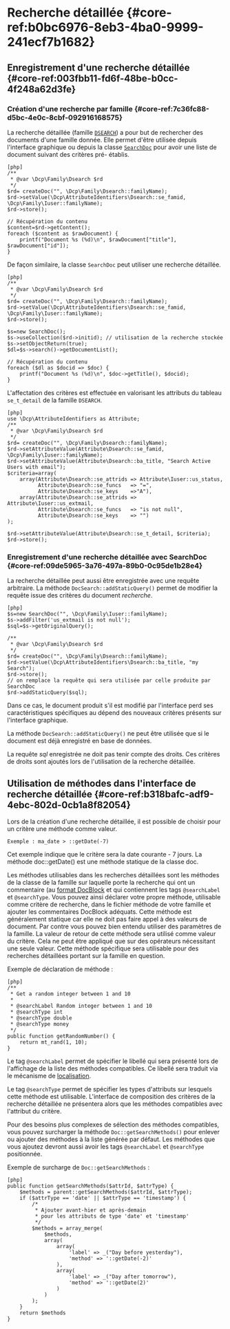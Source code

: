 # Recherche détaillée {#core-ref:b0bc6976-8eb3-4ba0-9999-241ecf7b1682}

## Enregistrement d'une recherche détaillée {#core-ref:003fbb11-fd6f-48be-b0cc-4f248a62d3fe}

### Création d'une recherche par famille {#core-ref:7c36fc88-d5bc-4e0c-8cbf-092916168575}

La recherche détaillée (famille [`DSEARCH`][dsearch]) a pour but de rechercher
des documents d'une famille donnée. Elle permet d'être utilisée depuis
l'interface graphique ou depuis la classe [`SearchDoc`][searchdoc] pour avoir
une liste de document suivant des critères pré- établis.

    [php]
    /**
     * @var \Dcp\Family\Dsearch $rd
     */
    $rd= createDoc("", \Dcp\Family\Dsearch::familyName);
    $rd->setValue(\Dcp\AttributeIdentifiers\Dsearch::se_famid, \Dcp\Family\Iuser::familyName);
    $rd->store();
    
    // Récupération du contenu
    $content=$rd->getContent();
    foreach ($content as $rawDocument) {
        printf("Document %s (%d)\n", $rawDocument["title"], $rawDocument["id"]);
    }

De façon similaire, la classe `SearchDoc` peut utiliser une recherche détaillée.

    [php]
    /**
     * @var \Dcp\Family\Dsearch $rd
     */
    $rd= createDoc("", \Dcp\Family\Dsearch::familyName);
    $rd->setValue(\Dcp\AttributeIdentifiers\Dsearch::se_famid, \Dcp\Family\Iuser::familyName);
    $rd->store();
    
    $s=new SearchDoc();
    $s->useCollection($rd->initid); // utilisation de la recherche stockée
    $s->setObjectReturn(true);
    $dl=$s->search()->getDocumentList();
    
    // Récupération du contenu
    foreach ($dl as $docid => $doc) {
        printf("Document %s (%d)\n", $doc->getTitle(), $docid);
    }

L'affectation des critères est effectuée en valorisant les attributs du tableau
`se_t_detail` de la famille `DSEARCH`.

    [php]
    use \Dcp\AttributeIdentifiers as Attribute;
    /**
     * @var \Dcp\Family\Dsearch $rd
     */
    $rd= createDoc("", \Dcp\Family\Dsearch::familyName);
    $rd->setAttributeValue(Attribute\Dsearch::se_famid, \Dcp\Family\Iuser::familyName);
    $rd->setAttributeValue(Attribute\Dsearch::ba_title, "Search Active Users with email");
    $criteria=array(
        array(Attribute\Dsearch::se_attrids => Attribute\Iuser::us_status,
              Attribute\Dsearch::se_funcs   => "=",
              Attribute\Dsearch::se_keys    =>"A"),
        array(Attribute\Dsearch::se_attrids => Attribute\Iuser::us_extmail,
              Attribute\Dsearch::se_funcs   => "is not null",
              Attribute\Dsearch::se_keys    => "")
    );
    
    $rd->setAttributeValue(Attribute\Dsearch::se_t_detail, $criteria);
    $rd->store();

### Enregistrement d'une recherche détaillée avec SearchDoc {#core-ref:09de5965-3a76-497a-89b0-0c95de1b28e4}

La recherche détaillée peut aussi être enregistrée avec une requête arbitraire.
La méthode `DocSearch::addStaticQuery()` permet de modifier la requête issue des
critères du document _recherche_.

    [php]
    $s=new SearchDoc("", \Dcp\Family\Iuser::familyName);
    $s->addFilter('us_extmail is not null');
    $sql=$s->getOriginalQuery();
    
    /**
     * @var \Dcp\Family\Dsearch $rd
     */
    $rd= createDoc("", \Dcp\Family\Dsearch::familyName);
    $rd->setValue(\Dcp\AttributeIdentifiers\Dsearch::ba_title, "my Search");
    $rd->store();
    // on remplace la requête qui sera utilisée par celle produite par SearchDoc
    $rd->addStaticQuery($sql);

Dans ce cas, le document produit s'il est modifié par l'interface perd ses
caractéristiques spécifiques au dépend des nouveaux critères présents sur
l'interface graphique.

La méthode `DocSearch::addStaticQuery()` ne peut être utilisée que si le
document est déjà enregistré en base de données.

La requête _sql_ enregistrée ne doit pas tenir compte des droits. Ces critères
de droits sont ajoutés lors de l'utilisation de la recherche détaillée.

## Utilisation de méthodes dans l'interface de recherche détaillée  {#core-ref:b318bafc-adf9-4ebc-802d-0cb1a8f82054}

Lors de la création d'une recherche détaillée, il est possible de choisir pour
un critère une méthode comme valeur.

    Exemple : ma_date > ::getDate(-7)

Cet exemple indique que le critère sera la date courante - 7 jours. La méthode
doc::getDate() est une méthode statique de la classe doc.

Les méthodes utilisables dans les recherches détaillées sont les méthodes de la
classe de la famille sur laquelle porte la recherche qui ont un commentaire (au
[format DocBlock][docblock] et qui contiennent les tags `@searchLabel` et
`@searchType`. Vous pouvez ainsi déclarer votre propre méthode, utilisable comme
critère de recherche, dans le fichier méthode de votre famille et ajouter les
commentaires DocBlock adéquats. Cette méthode est généralement statique car elle
ne doit pas faire appel à des valeurs de document. Par contre vous pouvez bien
entendu utiliser des paramètres de la famille. La valeur de retour de cette
méthode sera utilisé comme valeur du critère. Cela ne peut être appliqué que sur
des opérateurs nécessitant une seule valeur. Cette méthode spécifique sera
utilisable pour des recherches détaillées portant sur la famille en question.

Exemple de déclaration de méthode :

    [php]
    /**
     * Get a random integer between 1 and 10
     * 
     * @searchLabel Random integer between 1 and 10
     * @searchType int
     * @searchType double
     * @searchType money
     */
    public function getRandomNumber() {
        return mt_rand(1, 10);
    }

Le tag `@searchLabel` permet de spécifier le libellé qui sera présenté lors de
l'affichage de la liste des méthodes compatibles. Ce libellé sera traduit via le
mécanisme de [localisation][i18n].

Le tag `@searchType` permet de spécifier les types d'attributs sur lesquels
cette méthode est utilisable. L'interface de composition des critères de la
recherche détaillée ne présentera alors que les méthodes compatibles avec
l'attribut du critère.

Pour des besoins plus complexes de sélection des méthodes compatibles, vous
pouvez surcharger la méthode `Doc::getSearchMethods()` pour enlever ou ajouter
des méthodes à la liste générée par défaut. Les méthodes que vous ajoutez
devront aussi avoir les tags `@searchLabel` et `@searchType` positionnée.

Exemple de surcharge de `Doc::getSearchMethods` :

    [php]
    public function getSearchMethods($attrId, $attrType) {
        $methods = parent::getSearchMethods($attrId, $attrType);
        if ($attrType == 'date' || $attrType == 'timestamp') {
            /*
             * Ajouter avant-hier et après-demain
             * pour les attributs de type 'date' et 'timestamp'
             */
            $methods = array_merge(
                $methods,
                array(
                    array(
                        'label' => _("Day before yesterday"),
                        'method' => '::getDate(-2)'
                    ),
                    array(
                        'label' => _("Day after tomorrow"),
                        'method' => '::getDate(2)'
                    )
                )
            );
        }
        return $methods
    }


<!-- link -->
[docblock]:     http://www.phpdoc.org/docs/latest/for-users/anatomy-of-a-docblock.html
[i18n]:         #core-ref:8f3ad20a-4630-4e86-937b-da3fa26ba423
[dsearch]:      #core-ref:30aa8d0d-c80b-426f-b129-b4e99c688bcc
[searchdoc]:    #core-ref:a5216d5c-4e0f-4e3c-9553-7cbfda6b3255